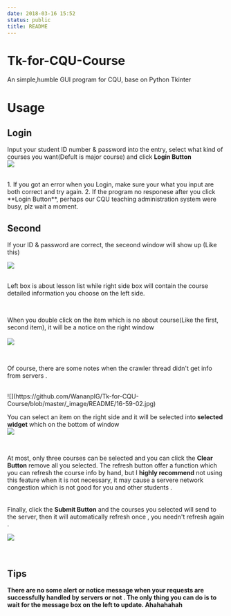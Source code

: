 ```yaml
---
date: 2018-03-16 15:52
status: public
title: README
---
```


# Tk-for-CQU-Course
An simple,humble GUI program for CQU, base on Python Tkinter

# Usage
## Login
 Input your student ID number & password into the entry, select what kind of courses you want(Defult is major course) and click **Login Button**
</br>
![](https://github.com/WananpIG/Tk-for-CQU-Course/blob/master/_image/README/15-55-25.jpg)
   
</br>
1. If you got an error when you Login, make sure your what you input are both correct and try again.
2. If the program no responese after you click **Login Button**, perhaps  our CQU teaching administration system were busy, plz wait a moment.


## Second 
  
  
If your ID & password are correct, the seceond window will show up
(Like this)

![](https://github.com/WananpIG/Tk-for-CQU-Course/blob/master/_image/README/15-57-30.jpg)
</br> 
  
  
Left box is about lesson list while right side box will contain the course detailed information you choose on the left side.
  
</br>
      
When you double click on the item which is no about course(Like the first, second item), it will be a notice on the right window  
</br>
![](https://github.com/WananpIG/Tk-for-CQU-Course/blob/master/_image/README/16-15-50.jpg)

</br>

Of course, there are some notes when the crawler thread didn't get info from servers .

</br>
![](https://github.com/WananpIG/Tk-for-CQU-Course/blob/master/_image/README/16-59-02.jpg)

</br>

You can select an item on the right side and it will be selected into **selected widget** which on the bottom of window
</br>
![](https://github.com/WananpIG/Tk-for-CQU-Course/blob/master/_image/README/16-36-45.jpg)

  
   </br>
  
  

At most,   only three courses can be selected and you can click the **Clear Button** remove all you selected.
The refresh button offer a function which you can refresh  the course info by hand, but  I **highly recommend**  not using this feature when it is not necessary, it may cause a servere network congestion which is not good for you and other students .
</br>  
</br>
Finally, click the **Submit Button** and the courses you selected will send to the server,  then it will automatically refresh once , you needn't refresh again .

![](https://github.com/WananpIG/Tk-for-CQU-Course/blob/master/_image/README/17-09-07.jpg)
</br>  
</br>
## Tips
**There are no some alert or notice message when your  requests are successfully handled by servers or not .
The only thing you can do is to wait for the message box on the left to update.
Ahahahahah**









